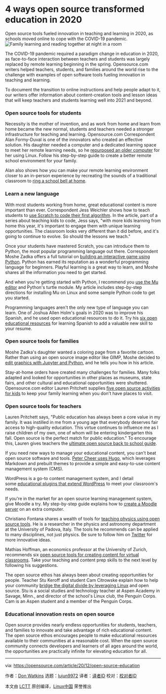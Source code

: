 [#]: collector: (lujun9972)
[#]: translator: ( )
[#]: reviewer: ( )
[#]: publisher: ( )
[#]: url: ( )
[#]: subject: (4 ways open source transformed education in 2020)
[#]: via: (https://opensource.com/article/20/12/open-source-education)
[#]: author: (Don Watkins https://opensource.com/users/don-watkins)

4 ways open source transformed education in 2020
======
Open source tools fueled innovation in teaching and learning in 2020, as
schools moved online to cope with the COVID-19 pandemic.
![Family learning and reading together at night in a room][1]

The COVID-19 pandemic required a paradigm change in education in 2020, as face-to-face interaction between teachers and students was largely replaced by remote learning beginning in the spring. Opensource.com writers helped teachers, students, and families around the world rise to the challenge with examples of open software tools fueling innovation in teaching and learning.

To document the transition to online instructions and help people adapt to it, our writers offer information about content-creation tools and lesson ideas that will keep teachers and students learning well into 2021 and beyond.

### Open source tools for students

Necessity is the mother of invention, and as work from home and learn from home became the new normal, students and teachers needed a stronger infrastructure for teaching and learning. Opensource.com Correspondent Alan Formy-Duval is one of the innovators who created an effective solution. His daughter needed a computer and a dedicated learning space to meet her remote learning needs, so he [repurposed an older computer][2] for her using Linux. Follow his step-by-step guide to create a better remote school environment for your family.

Alan also shows how you can make your remote learning environment closer to an in-person experience by recreating the sounds of a traditional classroom to [ring a school bell at home][3]. 

### Learn a new language

With most students working from home, great educational content is more important than ever. Correspondent Jess Weichler shows how to teach students to [use Scratch to code their first algorithm][4]. In the article, part of a series about teaching kids to code, Jess says, "with more kids learning from home this year, it's important to engage them with unique learning opportunities. The classroom looks very different than it did before, and it's going to continue to evolve. So should the lessons we teach."

Once your students have mastered Scratch, you can introduce them to Python, the most popular programming language out there. Correspondent Moshe Zadka offers a full tutorial on [building an interactive game using Python][5]. Python has earned its reputation as a wonderful programming language for beginners. Playful learning is a great way to learn, and Moshe shares all the information you need to get started.

And when you're getting started with Python, I recommend you [use the Mu editor][6] and Python's turtle module. My article includes step-by-step directions for installing Mu on Linux and some sample Python code to get you started.

Programming languages aren't the only new type of language you can learn. One of Joshua Allen Holm's goals in 2020 was to improve his Spanish, and he used open educational resources to do it. Try his [six open educational resources][7] for learning Spanish to add a valuable new skill to your resume.

### Open source tools for families

Moshe Zadka's daughter wanted a coloring page from a favorite cartoon. Rather than using an open source image editor like GIMP, Moshe decided to [edit graphics with Jupyter and Python][8], and he tells you how in his article.

Stay-at-home orders have created many challenges for families. Many folks adapted and looked for opportunities in other places as museums, state fairs, and other cultural and educational opportunities were shuttered. Opensource.com editor Lauren Pritchett supplies [five open source activities for kids][9] to keep your family learning when you don't have places to visit.

### Open source tools for teachers

Lauren Pritchett says, "Public education has always been a core value in my family. It was instilled in me from a young age that everybody deserves fair access to high-quality education. This virtue continues to influence me as I raise children of my own, one of whom will be entering kindergarten this fall. Open source is the perfect match for public education." To encourage this, Lauren gives teachers the [ultimate open source back to school guide][10].

If you need new ways to manage your educational content, you can't beat open source software and tools. [Peter Cheer uses Hugo][11], which leverages Markdown and prebuilt themes to provide a simple and easy-to-use content management system (CMS).

WordPress is a go-to content management system, and I detail some [educational plugins that extend WordPress][12] to meet your classroom's needs.

If you're in the market for an open source learning management system, give Moodle a try. My step-by-step guide explains how to [create a Moodle server][13] on an extra computer.

Christiano Fontana shares a wealth of tools for [teaching physics using open source tools][14]. He is a researcher in the physics and astronomy department at the University of Padova, Italy. The tools he recommends can be applied to many disciplines, not just physics. Be sure to follow him on [Twitter][15] for more innovative ideas.

Mathias Hoffman, an economics professor at the University of Zurich, recommends six [open source tools for creating content for virtual classrooms][16]. Take your teaching and content prep skills to the next level by following his suggestions.

The open source ethos has always been about creating opportunities for people. Teacher Stu Keroff and student Cam Citrowske explain how to help your community [bridge the digital divide by leveraging Linux][17] and open source. Stu is a social studies and technology teacher at Aspen Academy in Savage, Minn., and director of the school's Linux club, the Penguin Corps. Cam is an Aspen student and a member of the Penguin Corps.

### Educational innovation rests on open source

Open source provides nearly endless opportunities for students, teachers, and families to innovate and take advantage of rich educational content. The open source ethos encourages people to make educational resources available to their communities at a reasonable cost. When the open source community connects developers and learners of all ages around the world, the opportunities are practically infinite for elevating education for all.

--------------------------------------------------------------------------------

via: https://opensource.com/article/20/12/open-source-education

作者：[Don Watkins][a]
选题：[lujun9972][b]
译者：[译者ID](https://github.com/译者ID)
校对：[校对者ID](https://github.com/校对者ID)

本文由 [LCTT](https://github.com/LCTT/TranslateProject) 原创编译，[Linux中国](https://linux.cn/) 荣誉推出

[a]: https://opensource.com/users/don-watkins
[b]: https://github.com/lujun9972
[1]: https://opensource.com/sites/default/files/styles/image-full-size/public/lead-images/family_learning_kids_night_reading.png?itok=6K7sJVb1 (Family learning and reading together at night in a room)
[2]: https://opensource.com/article/20/4/school-home-linux
[3]: https://opensource.com/article/20/9/linux-school-bell
[4]: https://opensource.com/article/20/9/scratch
[5]: https://opensource.com/article/20/5/python-games
[6]: https://opensource.com/article/20/9/teach-python-mu
[7]: https://opensource.com/article/20/2/open-education-spanish
[8]: https://opensource.com/article/20/8/edit-images-python
[9]: https://opensource.com/article/20/8/open-source-kids
[10]: https://opensource.com/article/20/7/open-source-teachers
[11]: https://opensource.com/article/20/4/hugo-classroom
[12]: https://opensource.com/article/20/5/wordpress-plugins-education
[13]: https://opensource.com/article/20/10/moodle
[14]: https://opensource.com/article/20/1/teach-physics-open-source
[15]: https://twitter.com/cl_fontana
[16]: https://opensource.com/article/20/4/open-source-remote-teaching-tools
[17]: https://opensource.com/article/20/7/donate-linux
